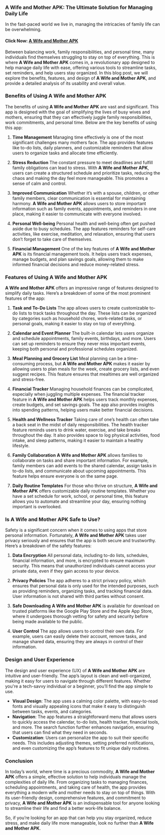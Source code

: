 ### **A Wife and Mother APK: The Ultimate Solution for Managing Daily Life**

In the fast-paced world we live in, managing the intricacies of family life can be overwhelming. 

#### Click Now: [A Wife and Mother APK](https://bom.so/kTwkdG)

Between balancing work, family responsibilities, and personal time, many individuals find themselves struggling to stay on top of everything. This is where **A Wife and Mother APK** comes in, a revolutionary app designed to help manage daily life with ease, offering various tools to streamline tasks, set reminders, and help users stay organized. In this blog post, we will explore the benefits, features, and design of **A Wife and Mother APK**, and provide a detailed analysis of its usability and overall value.

### **Benefits of Using A Wife and Mother APK**

The benefits of using **A Wife and Mother APK** are vast and significant. This app is designed with the goal of simplifying the lives of busy wives and mothers, ensuring that they can effectively juggle family responsibilities, work commitments, and personal time. Below are the key benefits of using this app:

1. **Time Management**
   Managing time effectively is one of the most significant challenges many mothers face. The app provides features like to-do lists, daily planners, and customizable reminders that allow users to organize tasks and allocate time efficiently.

2. **Stress Reduction**
   The constant pressure to meet deadlines and fulfill family obligations can lead to stress. With **A Wife and Mother APK**, users can create a structured schedule and prioritize tasks, reducing the chaos and making the day feel more manageable. This promotes a sense of calm and control.

3. **Improved Communication**
   Whether it’s with a spouse, children, or other family members, clear communication is essential for maintaining harmony. **A Wife and Mother APK** allows users to store important information such as family events, appointments, and reminders in one place, making it easier to communicate with everyone involved.

4. **Personal Well-being**
   Personal health and well-being often get pushed aside due to busy schedules. The app features reminders for self-care activities, like exercise, meditation, and relaxation, ensuring that users don’t forget to take care of themselves.

5. **Financial Management**
   One of the key features of **A Wife and Mother APK** is its financial management tools. It helps users track expenses, manage budgets, and plan savings goals, allowing them to make informed financial decisions and reduce money-related stress.

### **Features of Using A Wife and Mother APK**

**A Wife and Mother APK** offers an impressive range of features designed to simplify daily tasks. Here’s a breakdown of some of the most prominent features of the app:

1. **Task and To-Do Lists**
   The app allows users to create customizable to-do lists to track tasks throughout the day. These lists can be organized by categories such as household chores, work-related tasks, or personal goals, making it easier to stay on top of everything.

2. **Calendar and Event Planner**
   The built-in calendar lets users organize and schedule appointments, family events, birthdays, and more. Users can set up reminders to ensure they never miss important events, keeping both personal and professional schedules organized.

3. **Meal Planning and Grocery List**
   Meal planning can be a time-consuming process, but **A Wife and Mother APK** makes it easier by allowing users to plan meals for the week, create grocery lists, and even suggest recipes. This feature ensures that mealtimes are well organized and stress-free.

4. **Financial Tracker**
   Managing household finances can be complicated, especially when juggling multiple expenses. The financial tracker feature in **A Wife and Mother APK** helps users track monthly expenses, create budgets, and set savings goals. The app also provides insights into spending patterns, helping users make better financial decisions.

5. **Health and Wellness Tracker**
   Taking care of one’s health can often take a back seat in the midst of daily responsibilities. The health tracker feature reminds users to drink water, exercise, and take breaks throughout the day. It also provides space to log physical activities, food intake, and sleep patterns, making it easier to maintain a healthy lifestyle.

6. **Family Collaboration**
   **A Wife and Mother APK** allows families to collaborate on tasks and share important information. For example, family members can add events to the shared calendar, assign tasks in to-do lists, and communicate about upcoming appointments. This feature helps ensure everyone is on the same page.

7. **Daily Routine Templates**
   For those who thrive on structure, **A Wife and Mother APK** offers customizable daily routine templates. Whether you have a set schedule for work, school, or personal time, this feature allows you to automate and streamline your day, ensuring nothing important is overlooked.

### **Is A Wife and Mother APK Safe to Use?**

Safety is a significant concern when it comes to using apps that store personal information. Fortunately, **A Wife and Mother APK** takes user privacy seriously and ensures that the app is both secure and trustworthy. Here’s a breakdown of the safety features:

1. **Data Encryption**
   All personal data, including to-do lists, schedules, financial information, and more, is encrypted to ensure maximum security. This means that unauthorized individuals cannot access your private data, even if they gain access to your device.

2. **Privacy Policies**
   The app adheres to a strict privacy policy, which ensures that personal data is only used for the intended purposes, such as providing reminders, organizing tasks, and tracking financial data. User information is not shared with third parties without consent.

3. **Safe Downloading**
   **A Wife and Mother APK** is available for download on trusted platforms like the Google Play Store and the Apple App Store, where it undergoes thorough vetting for safety and security before being made available to the public.

4. **User Control**
   The app allows users to control their own data. For example, users can easily delete their account, remove tasks, and manage shared data, ensuring they are always in control of their information.

### **Design and User Experience**

The design and user experience (UX) of **A Wife and Mother APK** are intuitive and user-friendly. The app’s layout is clean and well-organized, making it easy for users to navigate through different features. Whether you're a tech-savvy individual or a beginner, you’ll find the app simple to use.

- **Visual Design**: The app uses a calming color palette, with easy-to-read fonts and visually appealing icons that make it easy to distinguish between tasks, events, and categories.
- **Navigation**: The app features a straightforward menu that allows users to quickly access the calendar, to-do lists, health tracker, financial tools, and more. The search function further enhances navigation, ensuring that users can find what they need in seconds.
- **Customization**: Users can personalize the app to suit their specific needs. This includes adjusting themes, setting preferred notifications, and even customizing the app’s features to fit unique daily routines.

### **Conclusion**

In today’s world, where time is a precious commodity, **A Wife and Mother APK** offers a simple, effective solution to help individuals manage the complexities of daily life. From organizing tasks to managing finances, scheduling appointments, and taking care of health, the app provides everything a modern wife and mother needs to stay on top of things. With its user-friendly design, comprehensive features, and commitment to privacy, **A Wife and Mother APK** is an indispensable tool for anyone looking to streamline their life and find a better work-life balance.

So, if you’re looking for an app that can help you stay organized, reduce stress, and make daily life more manageable, look no further than **A Wife and Mother APK**.
